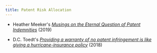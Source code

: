 ```yaml
---
title: Patent Risk Allocation
---
```


- Heather Meeker's [_Musings on the Eternal Question of Patent Indemnities_](https://heathermeeker.com/2019/06/26/musings-on-the-eternal-question-of-patent-indemnities/) (2019)

- D.C. Toedt's [_Providing a warranty of no patent infringement is like giving a hurricane-insurance policy_](https://www.oncontracts.com/patent-warranty-indemnity-hurricane-insurance/) (2018)
